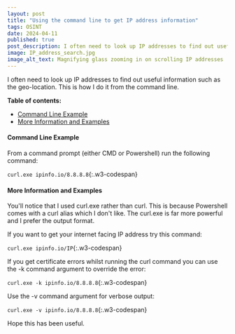 ```yaml
---
layout: post
title: "Using the command line to get IP address information"
tags: OSINT
date: 2024-04-11
published: true
post_description: I often need to look up IP addresses to find out useful information.  This is how I do it from the command line.
image: IP_address_search.jpg
image_alt_text: Magnifying glass zooming in on scrolling IP addresses
---
```

I often need to look up IP addresses to find out useful information such as the geo-location.  This is how I do it from the command line.


**Table of contents:**
- [Command Line Example](#item-two)
- [More Information and Examples](#item-three)

<a id="item-two"></a>
#### Command Line Example
From a command prompt (either CMD or Powershell) run the following command:

`curl.exe ipinfo.io/8.8.8.8`{:.w3-codespan}

<a id="item-three"></a>
#### More Information and Examples
You'll notice that I used curl.exe rather than curl.  This is because Powershell comes with a curl alias which I don't like.  The curl.exe is far more powerful and I prefer the output format.

If you want to get your internet facing IP address try this command:

`curl.exe ipinfo.io/IP`{:.w3-codespan}

If you get certificate errors whilst running the curl command you can use the -k command argument to override the error:

`curl.exe -k ipinfo.io/8.8.8.8`{:.w3-codespan}

Use the -v command argument for verbose output:

`curl.exe -v ipinfo.io/8.8.8.8`{:.w3-codespan}

Hope this has been useful.
